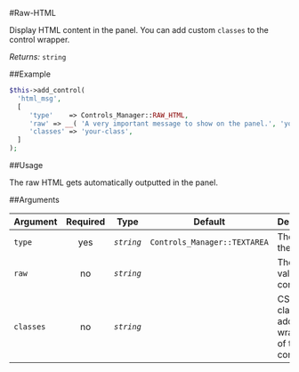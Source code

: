 #Raw-HTML

Display HTML content in the panel. You can add custom `classes` to the control wrapper.

*Returns:* `string`

##Example

```php
$this->add_control(
  'html_msg',
  [
     'type'    => Controls_Manager::RAW_HTML,
     'raw' => __( 'A very important message to show on the panel.', 'your-plugin' ),
	 'classes' => 'your-class',
  ]
);
```

##Usage

The raw HTML gets automatically outputted in the panel.

##Arguments

Argument       | Required   | Type         | Default                      | Description
------------   | :--------: | :------:     | ---------------------------- | ---------------------------------------------
`type`         | yes        | *`string`*   | `Controls_Manager::TEXTAREA` | The type of the control
`raw`          | no         | *`string`*   |                              | The default value of the control
`classes`      | no         | *`string`*   |                              | CSS classes to add to the wrapper div of the control
